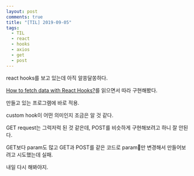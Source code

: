 ```yaml
---
layout: post
comments: true
title: "[TIL] 2019-09-05"
tags:
  - TIL
  - react
  - hooks
  - axios
  - get
  - post
---
```


react hooks를 보고 있는데 아직 알쏭달쏭하다.

[How to fetch data with React Hooks?](https://www.robinwieruch.de/react-hooks-fetch-data)를 읽으면서 따라 구현해봤다.

만들고 있는 프로그램에 바로 적용.

custom hook이 어떤 의미인지 조금은 알 것 같다.

GET request는 그럭저럭 된 것 같은데, POST를 비슷하게 구현해보려고 하니 잘 안된다.

GET보다 param도 많고 GET과 POST를 같은 코드로 param만 변경해서 만들어보려고 시도했는데 실패.

내일 다시 해봐야지.
